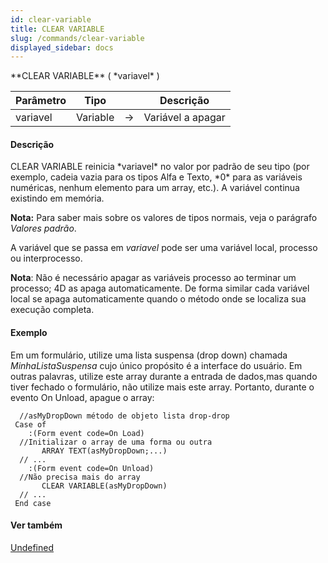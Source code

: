 ```yaml
---
id: clear-variable
title: CLEAR VARIABLE
slug: /commands/clear-variable
displayed_sidebar: docs
---
```


<!--REF #_command_.CLEAR VARIABLE.Syntax-->**CLEAR VARIABLE** ( *variavel* )<!-- END REF-->
<!--REF #_command_.CLEAR VARIABLE.Params-->
| Parâmetro | Tipo |  | Descrição |
| --- | --- | --- | --- |
| variavel | Variable | &srarr; | Variável a apagar |

<!-- END REF-->

#### Descrição 

<!--REF #_command_.CLEAR VARIABLE.Summary-->CLEAR VARIABLE reinicia *variavel* no valor por padrão de seu tipo (por exemplo, cadeia vazia para os tipos Alfa e Texto, *0* para as variáveis numéricas, nenhum elemento para um array, etc.).<!-- END REF--> A variável continua existindo em memória.

**Nota:** Para saber mais sobre os valores de tipos normais, veja o parágrafo *Valores padrão*.

A variável que se passa em *variavel* pode ser uma variável local, processo ou interprocesso.  
  
**Nota**: Não é necessário apagar as variáveis processo ao terminar um processo; 4D as apaga automaticamente. De forma similar cada variável local se apaga automaticamente quando o método onde se localiza sua execução completa.

#### Exemplo 

Em um formulário, utilize uma lista suspensa (drop down) chamada *MinhaListaSuspensa* cujo único propósito é a interface do usuário. Em outras palavras, utilize este array durante a entrada de dados,mas quando tiver fechado o formulário, não utilize mais este array. Portanto, durante o evento On Unload, apague o array:

```4d
  //asMyDropDown método de objeto lista drop-drop
 Case of
    :(Form event code=On Load)
  //Initializar o array de uma forma ou outra
       ARRAY TEXT(asMyDropDown;...)
  // ...
    :(Form event code=On Unload)
  //Não precisa mais do array
       CLEAR VARIABLE(asMyDropDown)
  // ...
 End case
```

#### Ver também 

[Undefined](undefined.md)  